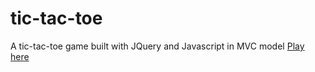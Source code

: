 # tic-tac-toe

A tic-tac-toe game built with JQuery and Javascript in MVC model 	[Play here](https://m13ha.github.io/tic-tac-toe/)
